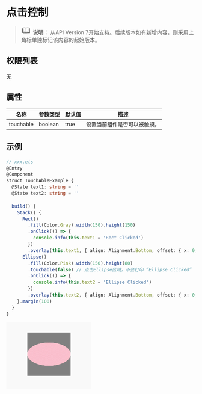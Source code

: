 # 点击控制

> ![icon-note.gif](public_sys-resources/icon-note.gif) **说明：**
> 从API Version 7开始支持。后续版本如有新增内容，则采用上角标单独标记该内容的起始版本。


## 权限列表

无


## 属性


| **名称**    | **参数类型** | **默认值** | **描述**         |
| --------- | -------- | ------- | -------------- |
| touchable | boolean  | true    | 设置当前组件是否可以被触摸。 |


## 示例

```ts
// xxx.ets
@Entry
@Component
struct TouchAbleExample {
  @State text1: string = ''
  @State text2: string = ''

  build() {
    Stack() {
      Rect()
        .fill(Color.Gray).width(150).height(150)
        .onClick(() => {
          console.info(this.text1 = 'Rect Clicked')
        })
        .overlay(this.text1, { align: Alignment.Bottom, offset: { x: 0, y: 20 } })
      Ellipse()
        .fill(Color.Pink).width(150).height(80)
        .touchable(false) // 点击Ellipse区域，不会打印 “Ellipse Clicked”
        .onClick(() => {
          console.info(this.text2 = 'Ellipse Clicked')
        })
        .overlay(this.text2, { align: Alignment.Bottom, offset: { x: 0, y: 20 } })
    }.margin(100)
  }
}
```


![zh-cn_image_0000001189624550](figures/zh-cn_image_0000001189624550.gif)
